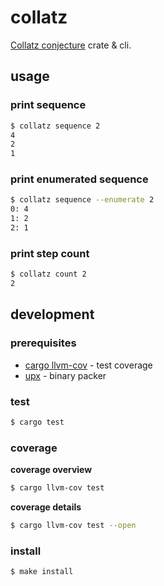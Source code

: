 # collatz

[Collatz conjecture](https://en.wikipedia.org/wiki/Collatz_conjecture) crate & cli.

## usage

### print sequence

```sh
$ collatz sequence 2
4
2
1
```

### print enumerated sequence

```sh
$ collatz sequence --enumerate 2
0: 4
1: 2
2: 1
```

### print step count

```sh
$ collatz count 2
2
```

## development

### prerequisites

- [cargo llvm-cov](https://github.com/taiki-e/cargo-llvm-cov) - test coverage
- [upx](https://github.com/upx/upx) - binary packer

### test

```sh
$ cargo test
```

### coverage

**coverage overview**

```sh
$ cargo llvm-cov test
```

**coverage details**

```sh
$ cargo llvm-cov test --open
```

### install

```sh
$ make install
```

